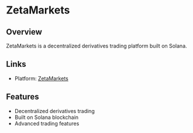 # ZetaMarkets

## Overview
ZetaMarkets is a decentralized derivatives trading platform built on Solana.

## Links
- Platform: [ZetaMarkets](https://dex.zeta.markets/?referralCode=AAH5Ed)

## Features
- Decentralized derivatives trading
- Built on Solana blockchain
- Advanced trading features 